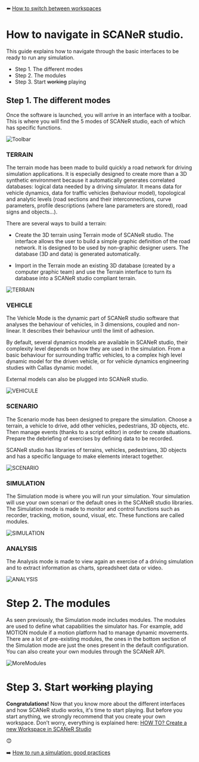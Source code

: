 :arrow_left: [How to switch between workspaces](../HT_Change_work_environment/HT_Change_work_environment.md)

# How to navigate in SCANeR studio.

This guide explains how to navigate through the basic interfaces to be ready to run any simulation.

* Step 1. The different modes
* Step 2. The modules
* Step 3. Start ~~working~~ playing

## Step 1. The different modes

Once the software is launched, you will arrive in an interface with a toolbar. This is where you will find the 5 modes of SCANeR studio, each of which has specific functions.

![Toolbar](./assets/Toolbar.PNG)

### TERRAIN

The terrain mode has been made to build quickly a road network for driving simulation applications. It is especially designed to create more than a 3D synthetic environment because it automatically generates correlated databases: logical data needed by a driving simulator. It means data for vehicle dynamics, data for traffic vehicles (behaviour model), topological and analytic levels (road sections and their interconnections, curve parameters, profile descriptions (where lane parameters are stored), road signs and objects…).

There are several ways to build a terrain:

- Create the 3D terrain using Terrain mode of SCANeR studio. The interface allows the user to build a simple graphic definition of the road network. It is designed to be used by non-graphic designer users. The database (3D and data) is generated automatically.

- Import in the Terrain mode an existing 3D database (created by a computer graphic team) and use the Terrain interface to turn its database into a SCANeR studio compliant terrain.

![TERRAIN](./assets/TERRAIN.PNG)



### VEHICLE

The Vehicle Mode is the dynamic part of SCANeR studio software that analyses the behaviour of vehicles, in 3 dimensions, coupled and non-linear. It describes their behaviour until the limit of adhesion.

By default, several dynamics models are available in SCANeR studio, their complexity level depends on how they are used in the simulation. From a basic behaviour for surrounding traffic vehicles, to a complex high level dynamic model for the driven vehicle, or for vehicle dynamics engineering studies with Callas dynamic model.

External models can also be plugged into SCANeR studio.

![VEHICULE](./assets/VEHICULE.PNG)

### SCENARIO

The Scenario mode has been designed to prepare the simulation. Choose a terrain, a vehicle to drive, add other vehicles, pedestrians, 3D objects, etc. Then manage events (thanks to a script editor) in order to create situations. Prepare the debriefing of exercises by defining data to be recorded.

SCANeR studio has libraries of terrains, vehicles, pedestrians, 3D objects and has a specific language to make elements interact together.

![SCENARIO](./assets/SCENARIO.PNG)

### SIMULATION

The Simulation mode is where you will run your simulation. Your simulation will use your own scenari or the default ones in the SCANeR studio libraries. The Simulation mode is made to monitor and control functions such as recorder, tracking, motion, sound, visual, etc. These functions are called modules.

![SIMULATION](./assets/SIMULATION.PNG)

### ANALYSIS

The Analysis mode is made to view again an exercise of a driving simulation and to extract information as charts, spreadsheet data or video.

![ANALYSIS](./assets/ANALYSIS.PNG)

# Step 2. The modules

As seen previously, the Simulation mode includes modules. The modules are used to define what capabilities the simulator has. For example, add MOTION module if a motion platform had to manage dynamic movements. There are a lot of pre-existing modules, the ones in the bottom section of the Simulation mode are just the ones present in the default configuration. You can also create your own modules through the SCANeR API.

![MoreModules](./assets/MoreModules.PNG)

# Step 3. Start ~~working~~ playing

**Congratulations!** Now that you know more about the different interfaces and how SCANeR studio works, it's time to start playing. But before you start anything, we strongly recommend that you create your own workspace. Don’t worry, everything is explained here: [HOW TO? Create a new Workspace in SCANeR Studio](https://github.com/AVSGuillaume/Samples-Pack/blob/Pages/Pages/HT_Create_custom_work_environment/HT_Create_A_New_Workspace.md) 

😊

:arrow_right: [How to run a simulation: good practices](../HT_Run_a_simulation_good_practices/HT_Run_a_simulation_good_practices.md)
